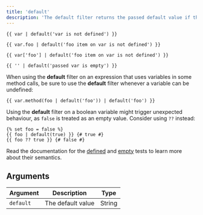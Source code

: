 ```yaml
---
title: 'default'
description: 'The default filter returns the passed default value if the value is undefined or empty, otherwise the value of the variable.'
---
```


```canvas
{{ var | default('var is not defined') }}

{{ var.foo | default('foo item on var is not defined') }}

{{ var['foo'] | default('foo item on var is not defined') }}

{{ '' | default('passed var is empty') }}
```

When using the **default** filter on an expression that uses variables in some method calls, be sure to use the **default** filter whenever a variable can be undefined:

```canvas
{{ var.method(foo | default('foo')) | default('foo') }}
```

Using the **default** filter on a boolean variable might trigger unexpected behaviour, as `false` is treated as an empty value. Consider using `??` instead:

```canvas
{% set foo = false %}
{{ foo | default(true) }} {# true #}
{{ foo ?? true }} {# false #}
```

Read the documentation for the [defined](/docs/canvas/tests/defined) and [empty](/docs/canvas/tests/empty) tests to learn more about their semantics.

## Arguments

| Argument  | Description       | Type   |
| --------- | ----------------- | ------ |
| `default` | The default value | String |

